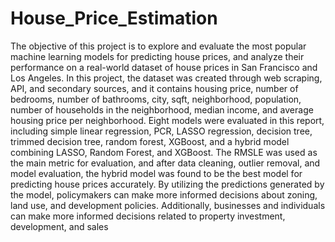 # House_Price_Estimation

The objective of this project is to explore and evaluate the most popular machine learning models
for predicting house prices, and analyze their performance on a real-world dataset of house
prices in San Francisco and Los Angeles. In this project, the dataset was created through web
scraping, API, and secondary sources, and it contains housing price, number of bedrooms,
number of bathrooms, city, sqft, neighborhood, population, number of households in the
neighborhood, median income, and average housing price per neighborhood.
Eight models were evaluated in this report, including simple linear regression, PCR, LASSO
regression, decision tree, trimmed decision tree, random forest, XGBoost, and a hybrid model
combining LASSO, Random Forest, and XGBoost. The RMSLE was used as the main metric for
evaluation, and after data cleaning, outlier removal, and model evaluation, the hybrid model was
found to be the best model for predicting house prices accurately.
By utilizing the predictions generated by the model, policymakers can make more informed
decisions about zoning, land use, and development policies. Additionally, businesses and
individuals can make more informed decisions related to property investment, development, and
sales

